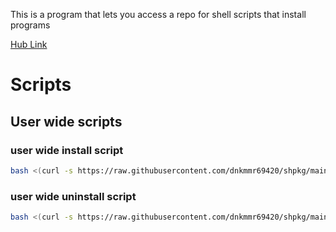 This is a program that lets you access a repo for shell scripts that install programs

[Hub Link](https://github.com/dnkmmr69420/shpkg-hub)

# Scripts 

## User wide scripts

### user wide install script

```bash
bash <(curl -s https://raw.githubusercontent.com/dnkmmr69420/shpkg/main/user-wide-install.sh)
```
### user wide uninstall script

```bash
bash <(curl -s https://raw.githubusercontent.com/dnkmmr69420/shpkg/main/user-wide-uninstall.sh)
```
